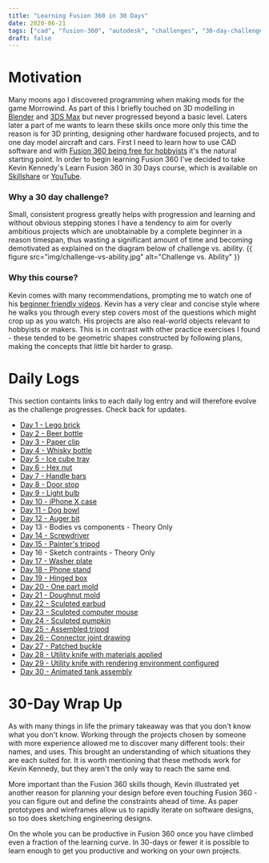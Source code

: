 ```yaml
---
title: "Learning Fusion 360 in 30 Days"
date: 2020-06-21
tags: ["cad", "fusion-360", "autodesk", "challenges", "30-day-challenges", "fusion-360-in-30"]
draft: false
---
```


# Motivation
Many moons ago I discovered programming when making mods for the game Morrowind. As part of this I briefly touched on 3D modelling in [Blender](https://www.blender.org/) and [3DS Max](https://www.autodesk.com/products/3ds-max/overview) but never progressed beyond a basic level. 
Laters later a part of me wants to learn these skills once more only this time the reason is for 3D printing, designing other hardware focused projects, and to one day model aircraft and cars.
First I need to learn how to use CAD software and with [Fusion 360 being free for hobbyists](https://www.autodesk.com/products/fusion-360/personal) it's the natural starting point.
In order to begin learning Fusion 360 I've decided to take Kevin Kennedy's Learn Fusion 360 in 30 Days course, which is available on [Skillshare](https://www.skillshare.com/classes/Learn-Fusion-360-in-30-Days-for-Complete-Beginners-2019/1650486259) or [YouTube](https://www.youtube.com/playlist?list=PLrZ2zKOtC_-DR2ZkMaK3YthYLErPxCnT-).

### Why a 30 day challenge? 
Small, consistent progress greatly helps with progression and learning and without obvious stepping stones I have a tendency to aim for overly ambitious projects which are unobtainable by a complete beginner in a reason timespan, thus wasting a significant amount of time and becoming demotivated as explained on the diagram below of challenge vs. ability.
{{ figure src="img/challenge-vs-ability.jpg" alt="Challenge vs. Ability" }}

### Why this course? 
Kevin comes with many recommendations, prompting me to watch one of his [beginner friendly videos](https://www.youtube.com/watch?v=qvrHuaHhqHI).
Kevin has a very clear and concise style where he walks you through every step covers most of the questions which might crop up as you watch.
His projects are also real-world objects relevant to hobbyists or makers. This is in contrast with other practice exercises I found - these tended to be geometric shapes constructed by following plans, making the concepts that little bit harder to grasp.

# Daily Logs
This section containts links to each daily log entry and will therefore evolve as the challenge progresses. Check back for updates.

- [Day 1 - Lego brick](https://a360.co/2AnhHpz)
- [Day 2 - Beer bottle](https://a360.co/31McVxd)
- [Day 3 - Paper clip](https://a360.co/3eZMBn2)
- [Day 4 - Whisky bottle](https://a360.co/38rLWIm)
- [Day 5 - Ice cube tray](https://a360.co/3iuJvtf)
- [Day 6 - Hex nut](https://a360.co/2ZIceCt)
- [Day 7 - Handle bars](https://a360.co/2Z24yvm)
- [Day 8 - Door stop](https://a360.co/2VNmbNv)
- [Day 9 - Light bulb](https://a360.co/2O9PpSR)
- [Day 10 - iPhone X case](https://a360.co/2C6yde8)
- [Day 11 - Dog bowl](https://a360.co/2VO2UeU)
- [Day 12 - Auger bit](https://a360.co/3gxuwNd)
- Day 13 - Bodies vs components - Theory Only
- [Day 14 - Screwdriver](https://a360.co/3glpoMi)
- [Day 15 - Painter's tripod](https://a360.co/3izTe1g)
- Day 16 - Sketch contraints - Theory Only
- [Day 17 - Washer plate](https://a360.co/2Dd4C39)
- [Day 18 - Phone stand](https://a360.co/31MiUSH)
- [Day 19 - Hinged box](https://a360.co/2ZBOCzm)
- [Day 20 - One part mold](https://a360.co/300l1zR)
- [Day 21 - Doughnut mold](https://a360.co/2VTGd9p)
- [Day 22 - Sculpted earbud](https://a360.co/2VYZ9DM)
- [Day 23 - Sculpted computer mouse](https://a360.co/38O4G51)
- [Day 24 - Sculpted pumpkin](https://a360.co/3gQc2rH)
- [Day 25 - Assembled tripod](https://a360.co/30gSean)
- [Day 26 - Connector joint drawing](https://a360.co/38R20Uk)
- [Day 27 - Patched buckle](https://a360.co/2ZpSNiG)
- [Day 28 - Utility knife with materials applied](https://a360.co/2Oo0e3v)
- [Day 29 - Utility knife with rendering environment configured](https://a360.co/3gYVXQz)
- [Day 30 - Animated tank assembly](https://a360.co/32dNNQ1)


# 30-Day Wrap Up
As with many things in life the primary takeaway was that you don't know what you don't know. Working through the projects chosen by someone with more experience allowed me to discover many different tools: their names, and uses. This brought an understanding of which situations they are each suited for. It is worth mentioning that these methods work for Kevin Kennedy, but they aren't the only way to reach the same end.

More important than the Fusion 360 skills though, Kevin illustrated yet another reason for planning your design before even touching Fusion 360 - you can figure out and define the constraints ahead of time. As paper prototypes and wireframes allow us to rapidly iterate on software designs, so too does sketching engineering designs.

On the whole you can be productive in Fusion 360 once you have climbed even a fraction of the learning curve. In 30-days or fewer it is possible to learn enough to get you productive and working on your own projects.